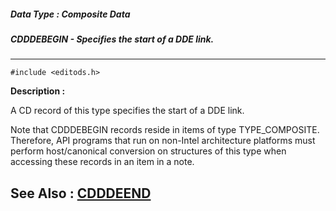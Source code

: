 ##### Data Type : Composite Data
##### CDDDEBEGIN - Specifies the start of a DDE link.
---
```
#include <editods.h>
```
**Description :**

A CD record of this type specifies the start of a DDE link.

Note that CDDDEBEGIN records reside in items of type TYPE_COMPOSITE. Therefore, 
API programs that run on non-Intel architecture platforms must perform 
host/canonical conversion on structures of this type when accessing these 
records in an item in a note.

**See Also :**
[CDDDEEND](/domino-c-api-docs/reference/Data/CDDDEEND)
---
